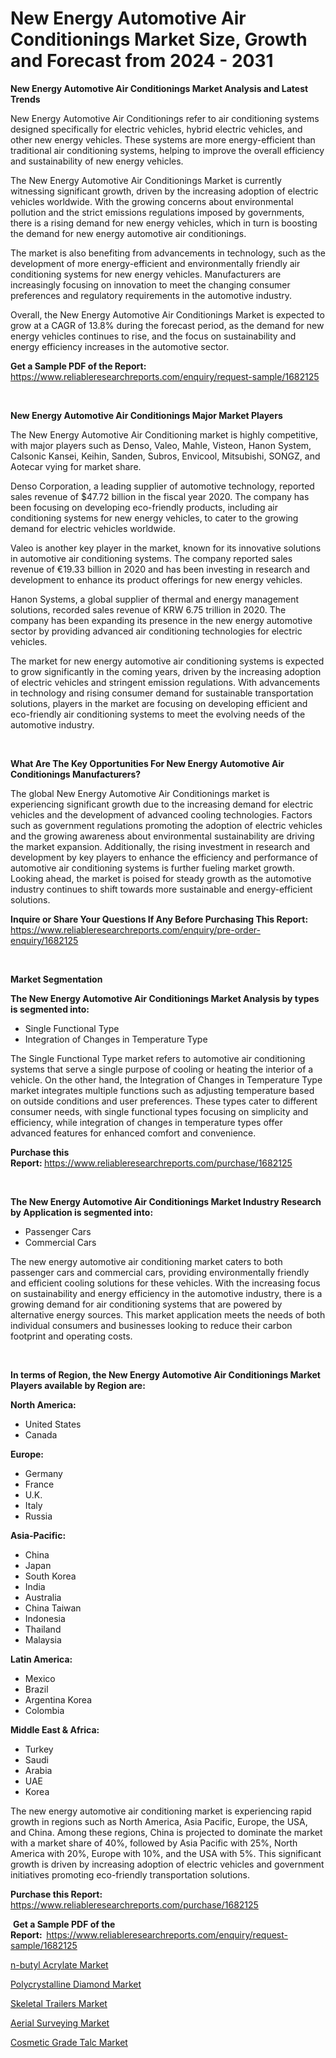 <p><h1>New Energy Automotive Air Conditionings Market Size, Growth and Forecast from 2024 - 2031</h1></p><p><strong>New Energy Automotive Air Conditionings Market Analysis and Latest Trends</strong></p>
<p><p>New Energy Automotive Air Conditionings refer to air conditioning systems designed specifically for electric vehicles, hybrid electric vehicles, and other new energy vehicles. These systems are more energy-efficient than traditional air conditioning systems, helping to improve the overall efficiency and sustainability of new energy vehicles.</p><p>The New Energy Automotive Air Conditionings Market is currently witnessing significant growth, driven by the increasing adoption of electric vehicles worldwide. With the growing concerns about environmental pollution and the strict emissions regulations imposed by governments, there is a rising demand for new energy vehicles, which in turn is boosting the demand for new energy automotive air conditionings.</p><p>The market is also benefiting from advancements in technology, such as the development of more energy-efficient and environmentally friendly air conditioning systems for new energy vehicles. Manufacturers are increasingly focusing on innovation to meet the changing consumer preferences and regulatory requirements in the automotive industry.</p><p>Overall, the New Energy Automotive Air Conditionings Market is expected to grow at a CAGR of 13.8% during the forecast period, as the demand for new energy vehicles continues to rise, and the focus on sustainability and energy efficiency increases in the automotive sector.</p></p>
<p><strong>Get a Sample PDF of the Report:&nbsp;</strong> <a href="https://www.reliableresearchreports.com/enquiry/request-sample/1682125">https://www.reliableresearchreports.com/enquiry/request-sample/1682125</a></p>
<p>&nbsp;</p>
<p><strong>New Energy Automotive Air Conditionings Major Market Players</strong></p>
<p><p>The New Energy Automotive Air Conditioning market is highly competitive, with major players such as Denso, Valeo, Mahle, Visteon, Hanon System, Calsonic Kansei, Keihin, Sanden, Subros, Envicool, Mitsubishi, SONGZ, and Aotecar vying for market share. </p><p>Denso Corporation, a leading supplier of automotive technology, reported sales revenue of $47.72 billion in the fiscal year 2020. The company has been focusing on developing eco-friendly products, including air conditioning systems for new energy vehicles, to cater to the growing demand for electric vehicles worldwide.</p><p>Valeo is another key player in the market, known for its innovative solutions in automotive air conditioning systems. The company reported sales revenue of €19.33 billion in 2020 and has been investing in research and development to enhance its product offerings for new energy vehicles.</p><p>Hanon Systems, a global supplier of thermal and energy management solutions, recorded sales revenue of KRW 6.75 trillion in 2020. The company has been expanding its presence in the new energy automotive sector by providing advanced air conditioning technologies for electric vehicles.</p><p>The market for new energy automotive air conditioning systems is expected to grow significantly in the coming years, driven by the increasing adoption of electric vehicles and stringent emission regulations. With advancements in technology and rising consumer demand for sustainable transportation solutions, players in the market are focusing on developing efficient and eco-friendly air conditioning systems to meet the evolving needs of the automotive industry.</p></p>
<p>&nbsp;</p>
<p><strong>What Are The Key Opportunities For New Energy Automotive Air Conditionings Manufacturers?</strong></p>
<p><p>The global New Energy Automotive Air Conditionings market is experiencing significant growth due to the increasing demand for electric vehicles and the development of advanced cooling technologies. Factors such as government regulations promoting the adoption of electric vehicles and the growing awareness about environmental sustainability are driving the market expansion. Additionally, the rising investment in research and development by key players to enhance the efficiency and performance of automotive air conditioning systems is further fueling market growth. Looking ahead, the market is poised for steady growth as the automotive industry continues to shift towards more sustainable and energy-efficient solutions.</p></p>
<p><strong>Inquire or Share Your Questions If Any Before Purchasing This Report:</strong> <a href="https://www.reliableresearchreports.com/enquiry/pre-order-enquiry/1682125">https://www.reliableresearchreports.com/enquiry/pre-order-enquiry/1682125</a></p>
<p>&nbsp;</p>
<p><strong>Market Segmentation</strong></p>
<p><strong>The New Energy Automotive Air Conditionings Market Analysis by types is segmented into:</strong></p>
<p><ul><li>Single Functional Type</li><li>Integration of Changes in Temperature Type</li></ul></p>
<p><p>The Single Functional Type market refers to automotive air conditioning systems that serve a single purpose of cooling or heating the interior of a vehicle. On the other hand, the Integration of Changes in Temperature Type market integrates multiple functions such as adjusting temperature based on outside conditions and user preferences. These types cater to different consumer needs, with single functional types focusing on simplicity and efficiency, while integration of changes in temperature types offer advanced features for enhanced comfort and convenience.</p></p>
<p><strong>Purchase this Report:&nbsp;</strong><a href="https://www.reliableresearchreports.com/purchase/1682125">https://www.reliableresearchreports.com/purchase/1682125</a></p>
<p>&nbsp;</p>
<p><strong>The New Energy Automotive Air Conditionings Market Industry Research by Application is segmented into:</strong></p>
<p><ul><li>Passenger Cars</li><li>Commercial Cars</li></ul></p>
<p><p>The new energy automotive air conditioning market caters to both passenger cars and commercial cars, providing environmentally friendly and efficient cooling solutions for these vehicles. With the increasing focus on sustainability and energy efficiency in the automotive industry, there is a growing demand for air conditioning systems that are powered by alternative energy sources. This market application meets the needs of both individual consumers and businesses looking to reduce their carbon footprint and operating costs.</p></p>
<p>&nbsp;</p>
<p><strong>In terms of Region, the New Energy Automotive Air Conditionings Market Players available by Region are:</strong></p>
<p>
    <p> <strong> North America: </strong>
        <ul>
            <li>United States</li>
            <li>Canada</li>
        </ul>
        </p> 
    <p> <strong> Europe: </strong>
        <ul>
            <li>Germany</li>
            <li>France</li>
            <li>U.K.</li>
            <li>Italy</li>
            <li>Russia</li>
        </ul>
        </p> 
    <p> <strong> Asia-Pacific: </strong>
        <ul>
            <li>China</li>
            <li>Japan</li>
            <li>South Korea</li>
            <li>India</li>
            <li>Australia</li>
            <li>China Taiwan</li>
            <li>Indonesia</li>
            <li>Thailand</li>
            <li>Malaysia</li>
        </ul>
        </p> 
    <p> <strong> Latin America: </strong>
        <ul>
            <li>Mexico</li>
            <li>Brazil</li>
            <li>Argentina Korea</li>
            <li>Colombia</li>
        </ul>
        </p> 
    <p> <strong> Middle East & Africa: </strong>
        <ul>
            <li>Turkey</li>
            <li>Saudi</li>
            <li>Arabia</li>
            <li>UAE</li>
            <li>Korea</li>
        </ul>
    </p>
    </p>
<p><p>The new energy automotive air conditioning market is experiencing rapid growth in regions such as North America, Asia Pacific, Europe, the USA, and China. Among these regions, China is projected to dominate the market with a market share of 40%, followed by Asia Pacific with 25%, North America with 20%, Europe with 10%, and the USA with 5%. This significant growth is driven by increasing adoption of electric vehicles and government initiatives promoting eco-friendly transportation solutions.</p></p>
<p><strong>Purchase this Report: </strong><a href="https://www.reliableresearchreports.com/purchase/1682125">https://www.reliableresearchreports.com/purchase/1682125</a></p>
<p>&nbsp;<strong>Get a Sample PDF of the Report:&nbsp;&nbsp;</strong><a href="https://www.reliableresearchreports.com/enquiry/request-sample/1682125">https://www.reliableresearchreports.com/enquiry/request-sample/1682125</a></p>
<p><strong></strong></p>
<p><p><a href="https://issuu.com/reportprime-2/docs/n-butyl-acrylate-market-size-2030.pptx">n-butyl Acrylate Market</a></p><p><a href="https://github.com/kathiaseamanalvaradovlprc2h/Market-Research-Report-List-1/blob/main/polycrystalline-diamond-market.md">Polycrystalline Diamond Market</a></p><p><a href="https://github.com/GroverBarry/Market-Research-Report-List-4/blob/main/skeletal-trailers-market.md">Skeletal Trailers Market</a></p><p><a href="https://medium.com/@briaabshire64/aerial-surveying-market-size-and-market-trends-complete-industry-overview-2024-to-2031-92212f4eb206">Aerial Surveying Market</a></p><p><a href="https://issuu.com/reportprime-2/docs/cosmetic-grade-talc-market-size-2030.pptx">Cosmetic Grade Talc Market</a></p></p>